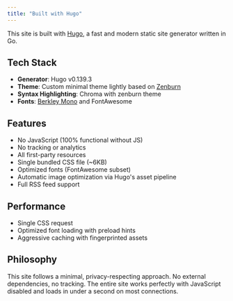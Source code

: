 ```yaml
---
title: "Built with Hugo"
---
```


This site is built with [Hugo](https://gohugo.io/), a fast and modern static site generator written in Go.

## Tech Stack

- **Generator**: Hugo v0.139.3
- **Theme**: Custom minimal theme lightly based on [Zenburn](https://github.com/jnurmine/Zenburn)
- **Syntax Highlighting**: Chroma with zenburn theme
- **Fonts**: [Berkley Mono](https://usgraphics.com/products/berkeley-mono) and FontAwesome

## Features

- No JavaScript (100% functional without JS)
- No tracking or analytics
- All first-party resources
- Single bundled CSS file (~6KB)
- Optimized fonts (FontAwesome subset)
- Automatic image optimization via Hugo's asset pipeline
- Full RSS feed support

## Performance

- Single CSS request
- Optimized font loading with preload hints
- Aggressive caching with fingerprinted assets

## Philosophy

This site follows a minimal, privacy-respecting approach. No external dependencies, no tracking. The entire site works perfectly with JavaScript disabled and loads in under a second on most connections.

